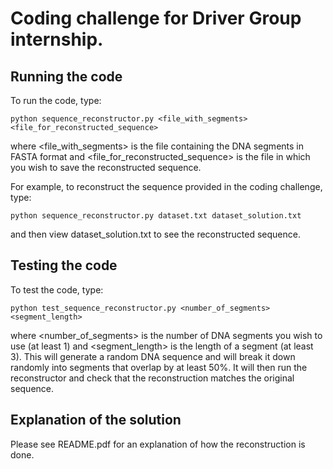 # Coding challenge for Driver Group internship.

## Running the code

To run the code, type:

```
python sequence_reconstructor.py <file_with_segments> <file_for_reconstructed_sequence>
```

where &lt;file_with_segments&gt; is the file containing the DNA segments in FASTA format and &lt;file_for_reconstructed_sequence&gt; is the file in which you wish to save the reconstructed sequence.

For example, to reconstruct the sequence provided in the coding challenge, type:

```
python sequence_reconstructor.py dataset.txt dataset_solution.txt
```

and then view dataset_solution.txt to see the reconstructed sequence.

## Testing the code

To test the code, type:

```
python test_sequence_reconstructor.py <number_of_segments> <segment_length>
```

where &lt;number_of_segments&gt; is the number of DNA segments you wish to use (at least 1) and &lt;segment_length&gt; is the length of a segment (at least 3). This will generate a random DNA sequence and will break it down randomly into segments that overlap by at least 50%. It will then run the reconstructor and check that the reconstruction matches the original sequence.

## Explanation of the solution

Please see README.pdf for an explanation of how the reconstruction is done.
